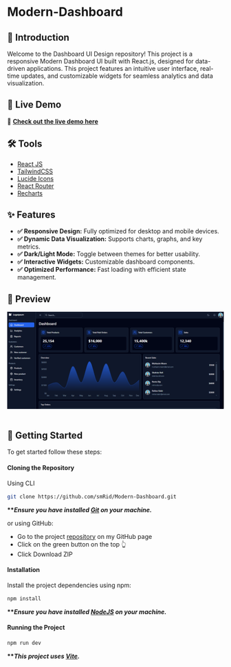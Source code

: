 # Modern-Dashboard


## <a name="introduction">💬 Introduction</a>

Welcome to the Dashboard UI Design repository! This project is a responsive Modern Dashboard UI built with React.js, designed for data-driven applications. This project features an intuitive user interface, real-time updates, and customizable widgets for seamless analytics and data visualization.

## 🎯 Live Demo  
🔗 **[Check out the live demo here](https://modern-dashboard-seven.vercel.app/)**  

## <a name="tools">🛠️ Tools</a>

-   [React JS](https://react.dev)
-   [TailwindCSS](https://tailwindcss.com/)
-   [Lucide Icons](https://lucide.dev/)
-   [React Router](https://reactrouter.com/en/main)
-   [Recharts](https://recharts.org/en-US/)

## <a name="features">✨ Features</a>

-   **✅ Responsive Design:** Fully optimized for desktop and mobile devices.
-   **✅ Dynamic Data Visualization:** Supports charts, graphs, and key metrics.
-   **✅ Dark/Light Mode:** Toggle between themes for better usability.
-   **✅ Interactive Widgets:** Customizable dashboard components.
-   **✅ Optimized Performance:** Fast loading with efficient state management.

## <a name="preview">📸 Preview</a>
![Dashboard Preview](src/assets/Preview.png)  
<br>


## <a name="getting-started">🚀 Getting Started</a>

To get started follow these steps:

#### Cloning the Repository

Using CLI

```bash
git clone https://github.com/smRid/Modern-Dashboard.git
```

**\*\*_Ensure you have installed [Git](https://git-scm.com) on your machine._**

or using GitHub:

-   Go to the project [repository](https://github.com/smRid/Modern-Dashboard.git) on my GitHub page
-   Click on the green button on the top 👆
-   Click Download ZIP

#### Installation

Install the project dependencies using npm:

```bash
npm install
```

**\*\*_Ensure you have installed [NodeJS](https://nodejs.org/en) on your machine._**

#### Running the Project

```bash
npm run dev
```

**\*\*_This project uses [Vite](https://vitejs.dev)._**
